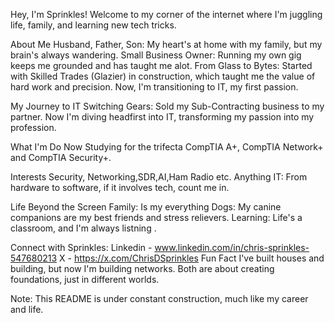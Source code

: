 Hey, I'm Sprinkles! 
Welcome to my corner of the internet where I'm juggling life, family, and learning new tech tricks.

About Me
Husband, Father, Son: My heart's at home with my family, but my brain's always wandering.
Small Business Owner: Running my own gig keeps me grounded and has taught me alot.
From Glass to Bytes: Started with Skilled Trades (Glazier) in construction, which taught me the value of hard work and precision. Now, I'm transitioning to IT, my first passion.

My Journey to IT
Switching Gears: Sold my Sub-Contracting business to my partner. Now I'm diving headfirst into IT, transforming my passion into my profession.

What I'm Do Now 
Studying for the trifecta CompTIA A+, CompTIA Network+ and CompTIA Security+.

Interests
Security, Networking,SDR,AI,Ham Radio etc. 
Anything IT: From hardware to software, if it involves tech, count me in.

Life Beyond the Screen
Family: Is my everything 
Dogs: My canine companions are my best friends and stress relievers.
Learning: Life's a classroom, and I'm always listning .

Connect with Sprinkles:
Linkedin - www.linkedin.com/in/chris-sprinkles-547680213
X - https://x.com/ChrisDSprinkles
Fun Fact
I've built houses and building, but now I'm building networks. Both are about creating foundations, just in different worlds.

Note: This README is under constant construction, much like my career and life.
